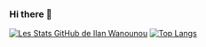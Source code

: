 ### Hi there 👋
[![Les Stats GitHub de Ilan Wanounou](https://github-readme-stats.vercel.app/api?username=IlanWanounou)](https://github.com/anuraghazra/github-readme-stats)
[![Top Langs](https://github-readme-stats.vercel.app/api/top-langs/?username=IlanWanounou&layout=compact)](https://github.com/anuraghazra/github-readme-stats)


<!--
**IlanWanounou/IlanWanounou** is a ✨ _special_ ✨ repository because its `README.md` (this file) appears on your GitHub profile.

Here are some ideas to get you started:

- 🔭 I’m currently working on ...
- 🌱 I’m currently learning ...
- 👯 I’m looking to collaborate on ...
- 🤔 I’m looking for help with ...
- 💬 Ask me about ...
- 📫 How to reach me: ...
- 😄 Pronouns: ...
- ⚡ Fun fact: ...
-->
